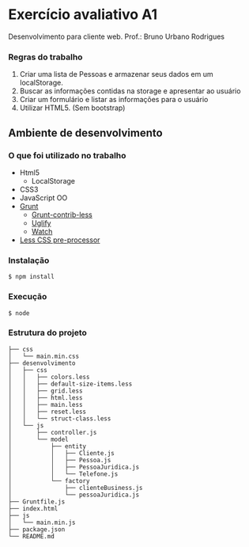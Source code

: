 # Exercício avaliativo A1

Desenvolvimento para cliente web. Prof.: Bruno Urbano Rodrigues

### Regras do trabalho

1. Criar uma lista de Pessoas e armazenar seus dados em um localStorage.
2. Buscar as informações contidas na storage e apresentar ao usuário
3. Criar um formulário e listar as informações para o usuário
4. Utilizar HTML5. (Sem bootstrap)

## Ambiente de desenvolvimento

### O que foi utilizado no trabalho
* Html5
    * LocalStorage
* CSS3
* JavaScript OO
* [Grunt]
    * [Grunt-contrib-less]
    * [Uglify]
    * [Watch]
* [Less CSS pre-processor]

### Instalação

```shell
$ npm install
```

### Execução

``` shell
$ node
```

### Estrutura do projeto

```
├── css
│   └── main.min.css
├── desenvolvimento
│   ├── css
│   │   ├── colors.less
│   │   ├── default-size-items.less
│   │   ├── grid.less
│   │   ├── html.less
│   │   ├── main.less
│   │   ├── reset.less
│   │   └── struct-class.less
│   └── js
│       ├── controller.js
│       └── model
│           ├── entity
│           │   ├── Cliente.js
│           │   ├── Pessoa.js
│           │   ├── PessoaJuridica.js
│           │   └── Telefone.js
│           └── factory
│               ├── clienteBusiness.js
│               └── pessoaJuridica.js
├── Gruntfile.js
├── index.html
├── js
│   └── main.min.js
├── package.json
└── README.md
```

[Less CSS pre-processor]: <http://lesscss.org/>
[Grunt]: <http://gruntjs.com/>
[Grunt-contrib-less]: <https://www.npmjs.com/package/grunt-contrib-less>
[Uglify]: <https://www.npmjs.com/package/uglify>
[Watch]: <https://www.npmjs.com/package/watch>
